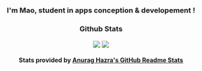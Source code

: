 <h3 align="center">I'm Mao, student in apps conception & developement !</h3>

<h3 align="center">Github Stats</h3>

<p align="center">
  <img align="center" src="https://github-readme-stats.vercel.app/api?username=MaoDeMatos&theme=dracula" />
  <img align="center" src="https://github-readme-stats.vercel.app/api/top-langs/?username=MaoDeMatos&layout=compact&theme=dracula" />
</p>

<h4 align="center">Stats provided by <a href="https://github.com/anuraghazra/github-readme-stats">Anurag Hazra's GitHub Readme Stats</a></h4>
